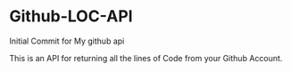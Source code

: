 # Github-LOC-API
Initial Commit for My github api

This is an API for returning all the lines of Code from your Github Account.
